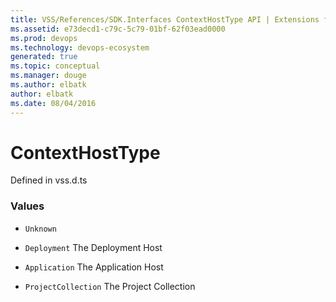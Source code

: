 ```yaml
---
title: VSS/References/SDK.Interfaces ContextHostType API | Extensions for Visual Studio Team Services
ms.assetid: e73decd1-c79c-5c79-01bf-62f03ead0000
ms.prod: devops
ms.technology: devops-ecosystem
generated: true
ms.topic: conceptual
ms.manager: douge
ms.author: elbatk
author: elbatk
ms.date: 08/04/2016
---
```


# ContextHostType

Defined in vss.d.ts

### Values

* `Unknown` 

* `Deployment` The Deployment Host

* `Application` The Application Host

* `ProjectCollection` The Project Collection

